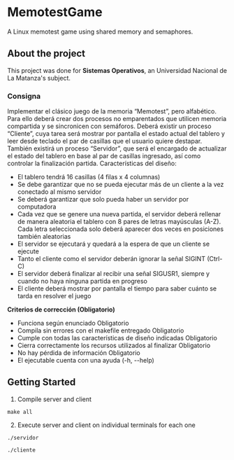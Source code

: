 # MemotestGame
A Linux memotest game using shared memory and semaphores.

## About the project
This project was done for **Sistemas Operativos**, an Universidad Nacional de La Matanza's subject.

### Consigna
Implementar el clásico juego de la memoria “Memotest”, pero alfabético.
Para ello deberá crear dos procesos no emparentados que utilicen memoria compartida y se sincronicen con
semáforos.
Deberá existir un proceso “Cliente”, cuya tarea será mostrar por pantalla el estado actual del tablero y leer
desde teclado el par de casillas que el usuario quiere destapar.
También existirá un proceso “Servidor”, que será el encargado de actualizar el estado del tablero en base al
par de casillas ingresado, así como controlar la finalización partida.
Características del diseño:
* El tablero tendrá 16 casillas (4 filas x 4 columnas)
* Se debe garantizar que no se pueda ejecutar más de un cliente a la vez conectado al mismo servidor
* Se deberá garantizar que solo pueda haber un servidor por computadora
* Cada vez que se genere una nueva partida, el servidor deberá rellenar de manera aleatoria el tablero
con 8 pares de letras mayúsculas (A-Z). Cada letra seleccionada solo deberá aparecer dos veces en
posiciones también aleatorias
* El servidor se ejecutará y quedará a la espera de que un cliente se ejecute
* Tanto el cliente como el servidor deberán ignorar la señal SIGINT (Ctrl-C)
* El servidor deberá finalizar al recibir una señal SIGUSR1, siempre y cuando no haya ninguna partida
en progreso
* El cliente deberá mostrar por pantalla el tiempo para saber cuánto se tarda en resolver el juego

**Criterios de corrección (Obligatorio)**
* Funciona según enunciado Obligatorio
* Compila sin errores con el makefile entregado Obligatorio
* Cumple con todas las características de diseño indicadas Obligatorio
* Cierra correctamente los recursos utilizados al finalizar Obligatorio
* No hay pérdida de información Obligatorio
* El ejecutable cuenta con una ayuda (-h, --help)

## Getting Started
1. Compile server and client
```
make all
```
2. Execute server and client on individual terminals for each one
```
./servidor
```
```
./cliente
```
